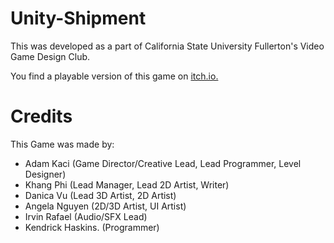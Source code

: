 # Unity-Shipment

This was developed as a part of California State University Fullerton's Video Game Design Club.

You find a playable version of this game on [itch.io.](https://stickguy101.itGameo/shipment)

# Credits

This Game was made by:
- Adam Kaci (Game Director/Creative Lead, Lead Programmer, Level Designer)
- Khang Phi (Lead Manager, Lead 2D Artist, Writer)
- Danica Vu (Lead 3D Artist, 2D Artist)
- Angela Nguyen (2D/3D Artist, UI Artist)
- Irvin Rafael (Audio/SFX Lead)
- Kendrick Haskins. (Programmer)
